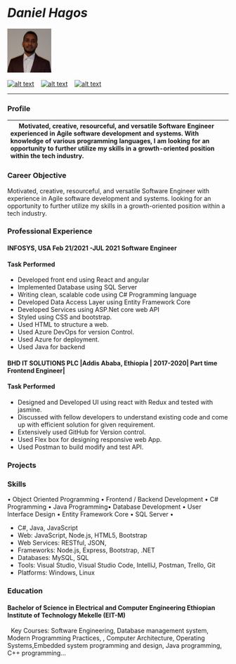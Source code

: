 # *Daniel Hagos*
<kbd>
<img src="./daniel.jpg" width="100" height="100">
  </kbd>


[![alt text][1]][2] &nbsp;&nbsp; [![alt text][3]][4] &nbsp;&nbsp; [![alt text][5]][6]
___
### **Profile**

| &nbsp;&nbsp;&nbsp;&nbsp;&nbsp;Motivated, creative, resourceful, and versatile Software Engineer experienced in Agile software development and systems. With knowledge of various programming languages, I am looking for an opportunity to further utilize my skills in a growth-oriented position within the tech industry.
|:------|


### Career Objective
Motivated, creative, resourceful, and versatile Software Engineer with experience in Agile software development and systems. looking for an opportunity to further utilize my skills in a growth-oriented position within a tech industry.

### Professional Experience
#### INFOSYS, USA Feb 21/2021 -JUL 2021  Software Engineer
#### Task Performed
* Developed front end using React and angular
* Implemented Database using SQL Server
* Writing clean, scalable code using C# Programming language
* Developed Data Access Layer using Entity Framework Core
* Developed Services using ASP.Net core web API
* Styled using CSS and bootstrap.
* Used HTML to structure a web.
* Used Azure DevOps for version Control.
* Used Azure for deployment.
* Used Java for backend
&nbsp;&nbsp;&nbsp;&nbsp;&nbsp;&nbsp;&nbsp;&nbsp;&nbsp;&nbsp;&nbsp;&nbsp;&nbsp;&nbsp;&nbsp;&nbsp;&nbsp;&nbsp;&nbsp;&nbsp;&nbsp;&nbsp;&nbsp;&nbsp;&nbsp;&nbsp;&nbsp;&nbsp;&nbsp;&nbsp;&nbsp;&nbsp;&nbsp;&nbsp;&nbsp;&nbsp;&nbsp;&nbsp;&nbsp;&nbsp;&nbsp;&nbsp;&nbsp;&nbsp;&nbsp;&nbsp;&nbsp;&nbsp;&nbsp;&nbsp;&nbsp;&nbsp;&nbsp;&nbsp;&nbsp;&nbsp;
#### BHD IT SOLUTIONS PLC |Addis Ababa, Ethiopia | 2017-2020| Part time Frontend Engineer|
#### Task Performed
* Designed and Developed UI using react with Redux and tested with jasmine.
* Discussed with fellow developers to understand existing code and come up with efficient solution for given requirement.
* Extensively used GitHub for Version control.
* Used Flex box for designing responsive web App.
* Used Postman to build modify and test API.
### Projects
### Skills
• Object Oriented Programming • Frontend / Backend Development • C# Programming • Java Programming• Database Development • User Interface Design • Entity Framework Core • SQL Server •
* C#, Java, JavaScript
* Web: JavaScript, Node.js, HTML5, Bootstrap
* Web Services: RESTful, JSON,
* Frameworks: Node.js, Express, Bootstrap, .NET
* Databases: MySQL, SQL
* Tools: Visual Studio, Visual Studio Code, IntelliJ, Postman, Trello, Git
* Platforms: Windows, Linux
### Education
#### Bachelor of Science in Electrical and Computer Engineering Ethiopian Institute of Technology Mekelle (EIT-M)

&nbsp;&nbsp;Key Courses: Software Engineering, Database management system, Modern Programming Practices, , Computer Architecture, Operating Systems,Embedded system programming and design, Java programming, C++ programming…


[1]: https://img.shields.io/badge/linkedin-%230077B5.svg?&style=for-the-badge&logo=linkedin&logoColor=white
[2]: https://www.linkedin.com/in/dannyhagos/
[3]: https://img.shields.io/badge/medium-%2312100E.svg?&style=for-the-badge&logo=medium&logoColor=white
[4]: https://medium.com/@dannyzsea
[5]: https://img.shields.io/badge/GitHub-%2312100E.svg?&style=for-the-badge&logo=Github&logoColor=white
[6]: https://github.com/dannyzsea
[7]: https://media-exp1.licdn.com/dms/image/C4D03AQGGN-A_H5gm4A/profile-displayphoto-shrink_800_800/0/1625596456837?e=1635984000&v=beta&t=NJRRbu6oAqCdBmylzvqMH2gT0EmfaCgvs_lQjgPsEgI
